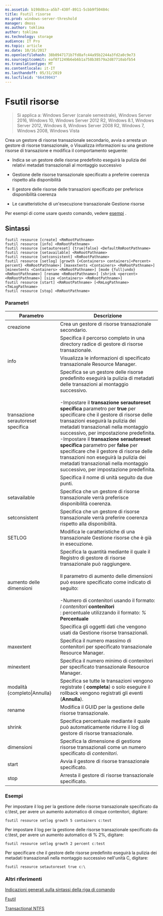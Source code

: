 ```yaml
---
ms.assetid: b198d8ca-a5b7-430f-8911-5cbb9f50484c
title: Fsutil risorse
ms.prod: windows-server-threshold
manager: dmoss
ms.author: toklima
author: toklima
ms.technology: storage
audience: IT Pro
ms.topic: article
ms.date: 10/16/2017
ms.openlocfilehash: 38b0947171b7fd8afc44a95b2244a3fd2a0c9e73
ms.sourcegitcommit: eaf071249b6eb6b1a758b38579a2d87710abfb54
ms.translationtype: MT
ms.contentlocale: it-IT
ms.lasthandoff: 05/31/2019
ms.locfileid: "66439043"
---
```

# <a name="fsutil-resource"></a>Fsutil risorse
>Si applica a: Windows Server (canale semestrale), Windows Server 2016, Windows 10, Windows Server 2012 R2, Windows 8.1, Windows Server 2012, Windows 8, Windows Server 2008 R2, Windows 7, Windows 2008, Windows Vista

Crea un gestore di risorse transazionale secondario, avvia o arresta un gestore di risorse transazionale, o Visualizza informazioni su una gestione risorse di transazione e modifica il comportamento seguente:

-   Indica se un gestore delle risorse predefinito eseguirà la pulizia dei relativi metadati transazionali al montaggio successivo

-   Gestione delle risorse transazionale specificato a preferire coerenza rispetto alla disponibilità

-   Il gestore delle risorse delle transazioni specificato per preferisce disponibilità coerenza

-   Le caratteristiche di un'esecuzione transazionale Gestione risorse

Per esempi di come usare questo comando, vedere [esempi](#BKMK_examples) .

## <a name="syntax"></a>Sintassi

```
fsutil resource [create] <RmRootPathname>
fsutil resource [info] <RmRootPathname>
fsutil resource [setautoreset] {true|false} <DefaultRmRootPathname>
fsutil resource [setavailable] <RmRootPathname>
fsutil resource [setconsistent] <RmRootPathname>
fsutil resource [setlog] [growth {<Containers> containers|<Percent> percent} <RmRootPathname>] [maxextents <Containers> <RmRootPathname>] [minextents <Containers> <RmRootPathname>] [mode {full|undo} <RmRootPathname>] [rename <RmRootPathname>] [shrink <percent> <RmRootPathname>] [size <Containers> <RmRootPathname>]
fsutil resource [start] <RmRootPathname> [<RmLogPathname> <TmLogPathname>
fsutil resource [stop] <RmRootPathname>
```

### <a name="parameters"></a>Parametri

|        Parametro        |                                                                                                                                                                                                                                        Descrizione                                                                                                                                                                                                                                         |
|-------------------------|--------------------------------------------------------------------------------------------------------------------------------------------------------------------------------------------------------------------------------------------------------------------------------------------------------------------------------------------------------------------------------------------------------------------------------------------------------------------------------------------|
|         creazione          |                                                                                                                                                                                                                    Crea un gestore di risorse transazionale secondario.                                                                                                                                                                                                                     |
|    <RmRootPathname>     |                                                                                                                                                                                                        Specifica il percorso completo in una directory radice di gestore di risorse transazionale.                                                                                                                                                                                                         |
|          info           |                                                                                                                                                                                                            Visualizza le informazioni di specificato transazionale Resource Manager.                                                                                                                                                                                                            |
|      transazione serautoreset specifica       | Specifica se un gestore delle risorse predefinito eseguirà la pulizia di metadati delle transazioni al montaggio successivo.<br /><br />-Impostare il **transazione serautoreset specifica** parametro per **true** per specificare che il gestore di risorse delle transazioni eseguirà la pulizia dei metadati transazionali nella montaggio successivo, per impostazione predefinita.<br />-Impostare il **transazione serautoreset specifica** parametro per **false** per specificare che il gestore di risorse delle transazioni non eseguirà la pulizia dei metadati transazionali nella montaggio successivo, per impostazione predefinita. |
| <DefaultRmRootPathname> |                                                                                                                                                                                                                       Specifica il nome di unità seguito da due punti.                                                                                                                                                                                                                        |
|      setavailable       |                                                                                                                                                                                                 Specifica che un gestore di risorse transazionale verrà preferisce disponibilità coerenza.                                                                                                                                                                                                 |
|      setconsistent      |                                                                                                                                                                                                 Specifica che un gestore di risorse transazionale verrà preferire coerenza rispetto alla disponibilità.                                                                                                                                                                                                 |
|         SETLOG          |                                                                                                                                                                                                  Modifica le caratteristiche di una transazionale Gestione risorse che è già in esecuzione.                                                                                                                                                                                                  |
|         aumento delle dimensioni          |                                                                                                  Specifica la quantità mediante il quale il Registro di gestore di risorse transazionale può raggiungere.<br /><br />Il parametro di aumento delle dimensioni può essere specificato come indicato di seguito:<br /><br />-Numero di contenitori usando il formato: *I contenitori* **contenitori**<br />:   percentuale utilizzando il formato: *%* **Percentuale**                                                                                                   |
|      <containers>       |                                                                                                                                                                                                      Specifica gli oggetti dati che vengono usati da Gestione risorse transazionali.                                                                                                                                                                                                       |
|        maxextent        |                                                                                                                                                                                                Specifica il numero massimo di contenitori per specificato transazionale Resource Manager.                                                                                                                                                                                                |
|        minextent        |                                                                                                                                                                                                Specifica il numero minimo di contenitori per specificato transazionale Resource Manager.                                                                                                                                                                                                |
|  modalità {completo&#124;Annulla}  |                                                                                                                                                                                        Specifica se tutte le transazioni vengono registrate ( **completa**) o solo eseguire il rollback vengono registrati gli eventi (**Annulla**).                                                                                                                                                                                         |
|         rename          |                                                                                                                                                                                                                  Modifica il GUID per la gestione delle risorse transazionale.                                                                                                                                                                                                                  |
|         shrink          |                                                                                                                                                                                              Specifica percentuale mediante il quale può automaticamente ridurre il log di gestore di risorse transazionale.                                                                                                                                                                                              |
|          dimensioni           |                                                                                                                                                                                              Specifica la dimensione di gestione risorse transazionali come un numero specificato di *contenitori*.                                                                                                                                                                                               |
|          start          |                                                                                                                                                                                                                    Avvia il gestore di risorse transazionale specificato.                                                                                                                                                                                                                    |
|          stop           |                                                                                                                                                                                                                    Arresta il gestore di risorse transazionale specificato.                                                                                                                                                                                                                     |

### <a name="BKMK_examples"></a>Esempi
Per impostare il log per la gestione delle risorse transazionale specificato da c:\test, per avere un aumento automatico di cinque contenitori, digitare:

```
fsutil resource setlog growth 5 containers c:test
```

Per impostare il log per la gestione delle risorse transazionale specificato da c:\test, per avere un aumento automatico di % 2%, digitare:

```
fsutil resource setlog growth 2 percent c:test
```

Per specificare che il gestore delle risorse predefinito eseguirà la pulizia dei metadati transazionali nella montaggio successivo nell'unità C, digitare:

```
fsutil resource setautoreset true c:\  
```

### <a name="additional-references"></a>Altri riferimenti
[Indicazioni generali sulla sintassi della riga di comando](Command-Line-Syntax-Key.md)

[Fsutil](Fsutil.md)

[Transactional NTFS](https://go.microsoft.com/fwlink/?LinkID=165402)


